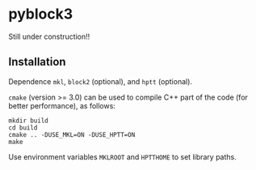 # pyblock3

Still under construction!!

## Installation

Dependence `mkl`, `block2` (optional), and `hptt` (optional).

`cmake` (version >= 3.0) can be used to compile C++ part of the code (for better performance), as follows:

    mkdir build
    cd build
    cmake .. -DUSE_MKL=ON -DUSE_HPTT=ON
    make

Use environment variables `MKLROOT` and `HPTTHOME` to set library paths.

